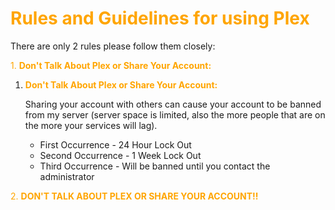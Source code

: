 # <span style="color:orange">Rules and Guidelines for using Plex</span>

There are only 2 rules please follow them closely:

<span style="color:orange">1. **Don't Talk About Plex or Share Your Account:**</span> <br>

1. <span style="color:orange">**Don't Talk About Plex or Share Your Account:**</span> <br>

   Sharing your account with others can cause your account to be banned from my server (server space is limited, also the more people that are on the more your services will lag).
    *  First Occurrence - 24 Hour Lock Out<br>
    *  Second Occurrence - 1 Week Lock Out<br>
    *  Third Occurrence - Will be banned until you contact the administrator<br>

<span style="color:orange">2.  **DON'T TALK ABOUT PLEX OR SHARE YOUR ACCOUNT!!** </span>